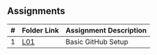 ## Assignments

|  #  | Folder Link | Assignment Description |
| :-: | ----------- | ---------------------- |
|  1  | [L01](./A01/) | Basic GitHub Setup     |
